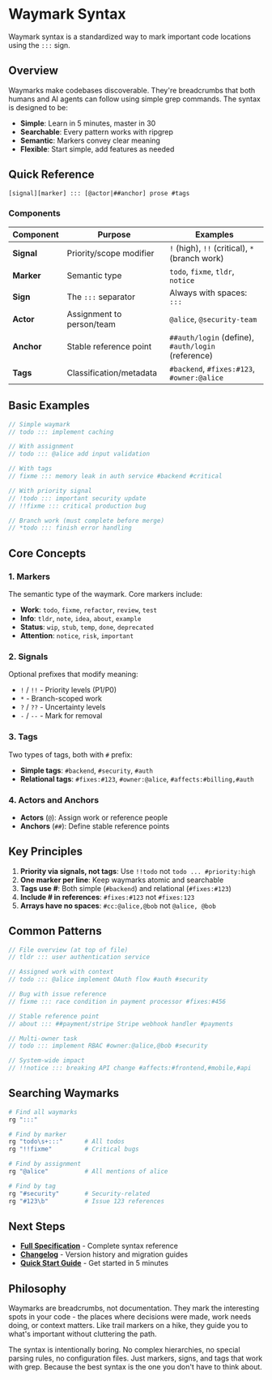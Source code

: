 <!-- tldr ::: waymark syntax overview and quick reference -->
# Waymark Syntax

Waymark syntax is a standardized way to mark important code locations using the `:::` sign.

## Overview

Waymarks make codebases discoverable. They're breadcrumbs that both humans and AI agents can follow using simple grep commands. The syntax is designed to be:

- **Simple**: Learn in 5 minutes, master in 30
- **Searchable**: Every pattern works with ripgrep
- **Semantic**: Markers convey clear meaning
- **Flexible**: Start simple, add features as needed

## Quick Reference

```text
[signal][marker] ::: [@actor|##anchor] prose #tags
```

### Components

| Component | Purpose | Examples |
|-----------|---------|----------|
| **Signal** | Priority/scope modifier | `!` (high), `!!` (critical), `*` (branch work) |
| **Marker** | Semantic type | `todo`, `fixme`, `tldr`, `notice` |
| **Sign** | The `:::` separator | Always with spaces: ` ::: ` |
| **Actor** | Assignment to person/team | `@alice`, `@security-team` |
| **Anchor** | Stable reference point | `##auth/login` (define), `#auth/login` (reference) |
| **Tags** | Classification/metadata | `#backend`, `#fixes:#123`, `#owner:@alice` |

## Basic Examples

```javascript
// Simple waymark
// todo ::: implement caching

// With assignment
// todo ::: @alice add input validation

// With tags
// fixme ::: memory leak in auth service #backend #critical

// With priority signal
// !todo ::: important security update
// !!fixme ::: critical production bug

// Branch work (must complete before merge)
// *todo ::: finish error handling
```

## Core Concepts

### 1. Markers
The semantic type of the waymark. Core markers include:

- **Work**: `todo`, `fixme`, `refactor`, `review`, `test`
- **Info**: `tldr`, `note`, `idea`, `about`, `example`
- **Status**: `wip`, `stub`, `temp`, `done`, `deprecated`
- **Attention**: `notice`, `risk`, `important`

### 2. Signals
Optional prefixes that modify meaning:

- `!` / `!!` - Priority levels (P1/P0)
- `*` - Branch-scoped work
- `?` / `??` - Uncertainty levels
- `-` / `--` - Mark for removal

### 3. Tags
Two types of tags, both with `#` prefix:

- **Simple tags**: `#backend`, `#security`, `#auth`
- **Relational tags**: `#fixes:#123`, `#owner:@alice`, `#affects:#billing,#auth`

### 4. Actors and Anchors
- **Actors** (`@`): Assign work or reference people
- **Anchors** (`##`): Define stable reference points

## Key Principles

1. **Priority via signals, not tags**: Use `!!todo` not `todo ... #priority:high`
2. **One marker per line**: Keep waymarks atomic and searchable
3. **Tags use #**: Both simple (`#backend`) and relational (`#fixes:#123`)
4. **Include # in references**: `#fixes:#123` not `#fixes:123`
5. **Arrays have no spaces**: `#cc:@alice,@bob` not `@alice, @bob`

## Common Patterns

```javascript
// File overview (at top of file)
// tldr ::: user authentication service

// Assigned work with context
// todo ::: @alice implement OAuth flow #auth #security

// Bug with issue reference
// fixme ::: race condition in payment processor #fixes:#456

// Stable reference point
// about ::: ##payment/stripe Stripe webhook handler #payments

// Multi-owner task
// todo ::: implement RBAC #owner:@alice,@bob #security

// System-wide impact
// !!notice ::: breaking API change #affects:#frontend,#mobile,#api
```

## Searching Waymarks

```bash
# Find all waymarks
rg ":::"

# Find by marker
rg "todo\s+:::"      # All todos
rg "!!fixme"         # Critical bugs

# Find by assignment
rg "@alice"          # All mentions of alice

# Find by tag
rg "#security"       # Security-related
rg "#123\b"          # Issue 123 references
```

## Next Steps

- **[Full Specification](./SPEC.md)** - Complete syntax reference
- **[Changelog](./CHANGELOG.md)** - Version history and migration guides
- **[Quick Start Guide](../QUICKSTART.md)** - Get started in 5 minutes

## Philosophy

Waymarks are breadcrumbs, not documentation. They mark the interesting spots in your code - the places where decisions were made, work needs doing, or context matters. Like trail markers on a hike, they guide you to what's important without cluttering the path.

The syntax is intentionally boring. No complex hierarchies, no special parsing rules, no configuration files. Just markers, signs, and tags that work with grep. Because the best syntax is the one you don't have to think about.